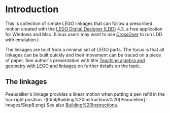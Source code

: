 # Introduction
This is  collection of simple LEGO linkages that can follow a prescribed motion
created with the [LEGO Digital Designer (LDD)](https://www.lego.com/en-us/ldd) 4.3,
a free application for Windows and Mac. (Linux users may want to use [CrossOver](https://www.codeweavers.com/products/crossover-linux)
to run LDD with emulation.)

The linkages are built from a minimal set of LEGO parts. The focus is that all
linkages can be built quickly and their movement can be traced on a piece of
paper. See author's presentation with title [Teaching algebra and geometry with LEGO and linkages](https://www.researchgate.net/publication/332303931_Teaching_algebra_and_geometry_with_LEGO_and_linkages)
on further details on the topic.

## The linkages
Peaucellier's linkage provides a linear motion when putting a pen refill in the top-right position.
!(html/Building%20Instructions%20[Peaucellier]-images/Step8.png)
See also [Building%20Instructions](html/Building%20Instructions%20[Peaucellier].html).

